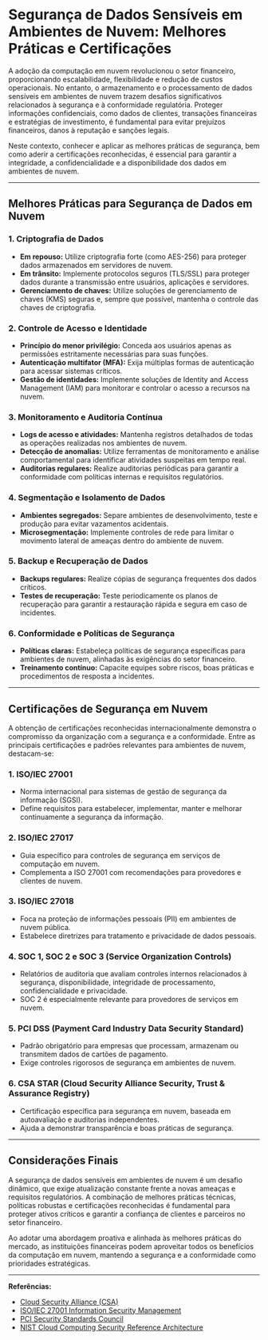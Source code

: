 # Segurança de Dados Sensíveis em Ambientes de Nuvem: Melhores Práticas e Certificações

A adoção da computação em nuvem revolucionou o setor financeiro, proporcionando escalabilidade, flexibilidade e redução de custos operacionais. No entanto, o armazenamento e o processamento de dados sensíveis em ambientes de nuvem trazem desafios significativos relacionados à segurança e à conformidade regulatória. Proteger informações confidenciais, como dados de clientes, transações financeiras e estratégias de investimento, é fundamental para evitar prejuízos financeiros, danos à reputação e sanções legais.

Neste contexto, conhecer e aplicar as melhores práticas de segurança, bem como aderir a certificações reconhecidas, é essencial para garantir a integridade, a confidencialidade e a disponibilidade dos dados em ambientes de nuvem.

---

## Melhores Práticas para Segurança de Dados em Nuvem

### 1. **Criptografia de Dados**
- **Em repouso:** Utilize criptografia forte (como AES-256) para proteger dados armazenados em servidores de nuvem.
- **Em trânsito:** Implemente protocolos seguros (TLS/SSL) para proteger dados durante a transmissão entre usuários, aplicações e servidores.
- **Gerenciamento de chaves:** Utilize soluções de gerenciamento de chaves (KMS) seguras e, sempre que possível, mantenha o controle das chaves de criptografia.

### 2. **Controle de Acesso e Identidade**
- **Princípio do menor privilégio:** Conceda aos usuários apenas as permissões estritamente necessárias para suas funções.
- **Autenticação multifator (MFA):** Exija múltiplas formas de autenticação para acessar sistemas críticos.
- **Gestão de identidades:** Implemente soluções de Identity and Access Management (IAM) para monitorar e controlar o acesso a recursos na nuvem.

### 3. **Monitoramento e Auditoria Contínua**
- **Logs de acesso e atividades:** Mantenha registros detalhados de todas as operações realizadas nos ambientes de nuvem.
- **Detecção de anomalias:** Utilize ferramentas de monitoramento e análise comportamental para identificar atividades suspeitas em tempo real.
- **Auditorias regulares:** Realize auditorias periódicas para garantir a conformidade com políticas internas e requisitos regulatórios.

### 4. **Segmentação e Isolamento de Dados**
- **Ambientes segregados:** Separe ambientes de desenvolvimento, teste e produção para evitar vazamentos acidentais.
- **Microsegmentação:** Implemente controles de rede para limitar o movimento lateral de ameaças dentro do ambiente de nuvem.

### 5. **Backup e Recuperação de Dados**
- **Backups regulares:** Realize cópias de segurança frequentes dos dados críticos.
- **Testes de recuperação:** Teste periodicamente os planos de recuperação para garantir a restauração rápida e segura em caso de incidentes.

### 6. **Conformidade e Políticas de Segurança**
- **Políticas claras:** Estabeleça políticas de segurança específicas para ambientes de nuvem, alinhadas às exigências do setor financeiro.
- **Treinamento contínuo:** Capacite equipes sobre riscos, boas práticas e procedimentos de resposta a incidentes.

---

## Certificações de Segurança em Nuvem

A obtenção de certificações reconhecidas internacionalmente demonstra o compromisso da organização com a segurança e a conformidade. Entre as principais certificações e padrões relevantes para ambientes de nuvem, destacam-se:

### 1. **ISO/IEC 27001**
- Norma internacional para sistemas de gestão de segurança da informação (SGSI).
- Define requisitos para estabelecer, implementar, manter e melhorar continuamente a segurança da informação.

### 2. **ISO/IEC 27017**
- Guia específico para controles de segurança em serviços de computação em nuvem.
- Complementa a ISO 27001 com recomendações para provedores e clientes de nuvem.

### 3. **ISO/IEC 27018**
- Foca na proteção de informações pessoais (PII) em ambientes de nuvem pública.
- Estabelece diretrizes para tratamento e privacidade de dados pessoais.

### 4. **SOC 1, SOC 2 e SOC 3 (Service Organization Controls)**
- Relatórios de auditoria que avaliam controles internos relacionados à segurança, disponibilidade, integridade de processamento, confidencialidade e privacidade.
- SOC 2 é especialmente relevante para provedores de serviços em nuvem.

### 5. **PCI DSS (Payment Card Industry Data Security Standard)**
- Padrão obrigatório para empresas que processam, armazenam ou transmitem dados de cartões de pagamento.
- Exige controles rigorosos de segurança em ambientes de nuvem.

### 6. **CSA STAR (Cloud Security Alliance Security, Trust & Assurance Registry)**
- Certificação específica para segurança em nuvem, baseada em autoavaliação e auditorias independentes.
- Ajuda a demonstrar transparência e boas práticas de segurança.

---

## Considerações Finais

A segurança de dados sensíveis em ambientes de nuvem é um desafio dinâmico, que exige atualização constante frente a novas ameaças e requisitos regulatórios. A combinação de melhores práticas técnicas, políticas robustas e certificações reconhecidas é fundamental para proteger ativos críticos e garantir a confiança de clientes e parceiros no setor financeiro.

Ao adotar uma abordagem proativa e alinhada às melhores práticas do mercado, as instituições financeiras podem aproveitar todos os benefícios da computação em nuvem, mantendo a segurança e a conformidade como prioridades estratégicas.

---

**Referências:**
- [Cloud Security Alliance (CSA)](https://cloudsecurityalliance.org/)
- [ISO/IEC 27001 Information Security Management](https://www.iso.org/isoiec-27001-information-security.html)
- [PCI Security Standards Council](https://www.pcisecuritystandards.org/)
- [NIST Cloud Computing Security Reference Architecture](https://csrc.nist.gov/publications/detail/sp/500-299/final)